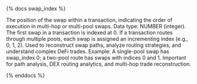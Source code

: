 {% docs swap_index %}

The position of the swap within a transaction, indicating the order of execution in multi-hop or multi-pool swaps. Data type: NUMBER (integer). The first swap in a transaction is indexed at 0. If a transaction routes through multiple pools, each swap is assigned an incrementing index (e.g., 0, 1, 2). Used to reconstruct swap paths, analyze routing strategies, and understand complex DeFi trades. Example: A single-pool swap has swap_index 0; a two-pool route has swaps with indices 0 and 1. Important for path analysis, DEX routing analytics, and multi-hop trade reconstruction.

{% enddocs %}